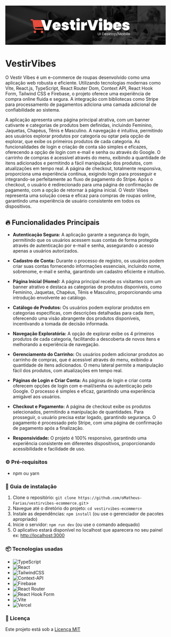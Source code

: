 ![Logo do projeto](https://raw.githubusercontent.com/oMatheus-Farias/vestirvibes-ecommerce/main/public/mockup-vestirvibes.png)

# VestirVibes

O Vestir Vibes é um e-commerce de roupas desenvolvido como uma aplicação web robusta e eficiente. Utilizando tecnologias modernas como Vite, React.js, TypeScript, React Router Dom, Context API, React Hook Form, Tailwind CSS e Firebase, o projeto oferece uma experiência de compra online fluida e segura. A integração com bibliotecas como Stripe para processamento de pagamentos adiciona uma camada adicional de confiabilidade ao sistema.

A aplicação apresenta uma página principal atrativa, com um banner cativante e categorias de produtos bem definidas, incluindo Feminino, Jaquetas, Chapéus, Tênis e Masculino. A navegação é intuitiva, permitindo aos usuários explorar produtos por categoria ou optar pela opção de explorar, que exibe os primeiros produtos de cada categoria. As funcionalidades de login e criação de conta são simples e eficazes, oferecendo a opção de login com e-mail e senha ou através do Google. O carrinho de compras é acessível através do menu, exibindo a quantidade de itens adicionados e permitindo a fácil manipulação dos produtos, com atualizações em tempo real. A página de checkout, totalmente responsiva, proporciona uma experiência contínua, exigindo login para prosseguir e integrando-se perfeitamente ao fluxo de pagamento do Stripe. Após o checkout, o usuário é redirecionado para uma página de confirmação de pagamento, com a opção de retornar à página inicial. O Vestir Vibes representa uma solução coesa e eficaz para compras de roupas online, garantindo uma experiência de usuário consistente em todos os dispositivos.

## 🔥 Funcionalidades Principais

- **Autenticação Segura:** A aplicação garante a segurança do login, permitindo que os usuários acessem suas contas de forma protegida através de autenticação por e-mail e senha, assegurando o acesso apenas a usuários autorizados.
  
- **Cadastro de Conta:** Durante o processo de registro, os usuários podem criar suas contas fornecendo informações essenciais, incluindo nome, sobrenome, e-mail e senha, garantindo um cadastro eficiente e intuitivo.
  
- **Página Inicial (Home):** A página principal recebe os visitantes com um banner atrativo e destaca as categorias de produtos disponíveis, como Feminino, Jaquetas, Chapéus, Tênis e Masculino, proporcionando uma introdução envolvente ao catálogo.
  
- **Catálogo de Produtos:** Os usuários podem explorar produtos em categorias específicas, com descrições detalhadas para cada item, oferecendo uma visão abrangente dos produtos disponíveis, incentivando a tomada de decisão informada.
  
- **Navegação Exploratória:** A opção de explorar exibe os 4 primeiros produtos de cada categoria, facilitando a descoberta de novos itens e melhorando a experiência de navegação.
  
- **Gerenciamento do Carrinho:** Os usuários podem adicionar produtos ao carrinho de compras, que é acessível através do menu, exibindo a quantidade de itens adicionados. O menu lateral permite a manipulação fácil dos produtos, com atualizações em tempo real.
  
- **Páginas de Login e Criar Conta:** As páginas de login e criar conta oferecem opções de login com e-mail/senha ou autenticação pelo Google. O processo é simples e eficaz, garantindo uma experiência amigável aos usuários.
  
- **Checkout e Pagamento:** A página de checkout exibe os produtos selecionados, permitindo a manipulação de quantidades. Para prosseguir, o usuário precisa estar logado, garantindo segurança. O pagamento é processado pelo Stripe, com uma página de confirmação de pagamento após a finalização.
  
- **Responsividade:** O projeto é 100% responsivo, garantindo uma experiência consistente em diferentes dispositivos, proporcionando acessibilidade e facilidade de uso.
  
### ⚙️ Pré-requisitos

- npm ou yarn

### 🔨 Guia de instalação

1. Clone o repositório: `git clone https://github.com/oMatheus-Farias/vestirvibes-ecommerce.git`>
2. Navegue até o diretório do projeto: `cd vestirvibes-ecommerce`
3. Instale as dependências: `npm install` (ou use o gerenciador de pacotes apropriado)
4. Inicie o servidor: `npm run dev` (ou use o comando adequado)
5. O aplicativo estará disponível no localhost que aparecera no seu painel ex: [http://localhost:3000](http://localhost:3000/)

### 📦 Tecnologias usadas

* ![TypeScript](https://img.shields.io/badge/typescript-%23007ACC.svg?style=for-the-badge&logo=typescript&logoColor=white)
* ![React](https://img.shields.io/badge/react-%2320232a.svg?style=for-the-badge&logo=react&logoColor=%2361DAFB)
* ![TailwindCSS](https://img.shields.io/badge/tailwindcss-%2338B2AC.svg?style=for-the-badge&logo=tailwind-css&logoColor=white)
* ![Context-API](https://img.shields.io/badge/Context--Api-000000?style=for-the-badge&logo=react)
* ![Firebase](https://img.shields.io/badge/firebase-%23039BE5.svg?style=for-the-badge&logo=firebase)
* ![React Router](https://img.shields.io/badge/React_Router-CA4245?style=for-the-badge&logo=react-router&logoColor=white)
* ![React Hook Form](https://img.shields.io/badge/React%20Hook%20Form-%23EC5990.svg?style=for-the-badge&logo=reacthookform&logoColor=white)
* ![Vite](https://img.shields.io/badge/vite-%23646CFF.svg?style=for-the-badge&logo=vite&logoColor=white)
* ![Vercel](https://img.shields.io/badge/vercel-%23000000.svg?style=for-the-badge&logo=vercel&logoColor=white)

### 📄 Licença

Este projeto está sob a [Licença MIT](https://github.com/git/git-scm.com/blob/main/MIT-LICENSE.txt)

